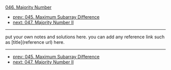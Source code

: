 [046. Majority Number](http://www.lintcode.com/problem/majority-number)

- [prev: 045. Maximum Subarray Difference](045-maximum-subarray-difference.md)
- [next: 047. Majority Number II](047-majority-number-ii.md)

---

put your own notes and solutions here.
you can add any reference link such as [title](reference url) here.

---

- [prev: 045. Maximum Subarray Difference](045-maximum-subarray-difference.md)
- [next: 047. Majority Number II](047-majority-number-ii.md)
